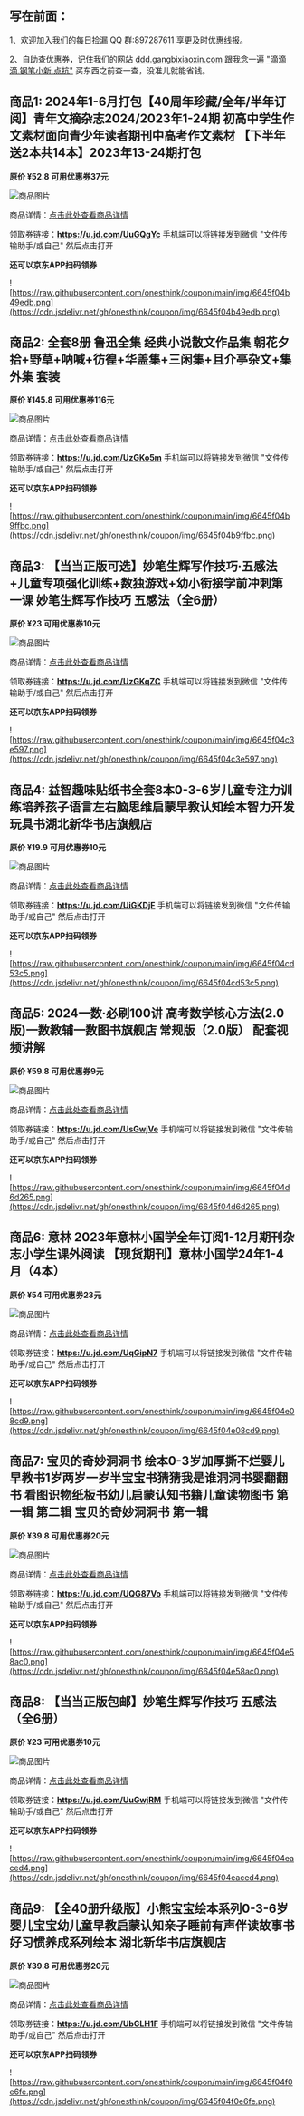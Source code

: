 ## 写在前面：

1、欢迎加入我们的每日捡漏 QQ 群:897287611 享更及时优惠线报。

2、自助查优惠券，记住我们的网站 [ddd.gangbixiaoxin.com](https://ddd.gangbixiaoxin.com) 跟我念一遍 ["滴滴滴.钢笔小新.点抗"](https://ddd.gangbixiaoxin.com) 买东西之前查一查，没准儿就能省钱。

## 商品1: 2024年1-6月打包【40周年珍藏/全年/半年订阅】青年文摘杂志2024/2023年1-24期 初高中学生作文素材面向青少年读者期刊中高考作文素材 【下半年送2本共14本】2023年13-24期打包

**原价 ¥52.8 可用优惠券37元**

![商品图片](http://img14.360buyimg.com/n1/jfs/t1/105296/35/39259/142193/6513cc6bFa166afc4/d406f7b5e9efb4d7.jpg)

商品详情：[点击此处查看商品详情](https://union-click.jd.com/jdc?e=1003156031&amp;p=JF8BARgJK1olXwMEUV5UCU8QAl8IGlocWg4LUFhUCkwUA19MRANLAjZbERscSkAJHTdNTwcKBlMdBgABFksWAmYPE1IRWw8AU11dFxJSXzI4cwYUVW5mMBg4XxcSQzFUZTB9Dw57AlJROEonAG4IHFITWgALUW5cWEpHAj8JS1olXQYyFTBYC00WBV8JK1sTXQILUFZZCEoXA2o4G1MSbdGv7IvXuZ6furuWk4ys-tOL6IrDgHsnM2w4G1oUXwYGU19fCHsnA18LKwV7XFUEV1xeDUl5XikAHA0TCFlsVFdaCkIXAGY4GVoUXwQyZG4UUhxsA2sBWC1LD2dSLzsKcTl3C2lcWzp7XwEHERYOAD1VcAdjEj5eXkRVZF5t)

领取券链接：**https://u.jd.com/UuGQgYc** 手机端可以将链接发到微信 "文件传输助手/或自己" 然后点击打开

**还可以京东APP扫码领券**

![https://raw.githubusercontent.com/onesthink/coupon/main/img/6645f04b49edb.png](https://cdn.jsdelivr.net/gh/onesthink/coupon/img/6645f04b49edb.png)

## 商品2: 全套8册 鲁迅全集 经典小说散文作品集 朝花夕拾+野草+呐喊+彷徨+华盖集+三闲集+且介亭杂文+集外集 套装

**原价 ¥145.8 可用优惠券116元**

![商品图片](http://img14.360buyimg.com/n1/jfs/t1/108718/21/48003/174943/6639c0d0Feae2446e/0cebc5b0e14a6af6.jpg)

商品详情：[点击此处查看商品详情](https://union-click.jd.com/jdc?e=1003156031&amp;p=JF8BARsJK1olXwMEU1ZUCk4fAl8IGloQVQUDUl9fCUsWBF9MRANLAjZbERscSkAJHTdNTwcKBlMdBgABFksWAmoAGFoTXAQDVF9aFxJSXzI4aw1cPQ5ELDo-QT0JZQ1gZhhPQ3V7AlJROEonAG4IHFITWgALUW5cWEpHAj8JS1olXQYyFTBdCEIRBmkNH2sUbQYEVFpUDEMTA2wIGlklXQ4FZInwsJ6dsrqAoo-L1dG784vUtJ-Ji184K1glXQcDVl5ZD0oVA184G2sWbVhsVQ1YWh5FBT1mRh0dWlALEh0zCEIQBmsNHV8lXwcDVlxtOHtvXRJ8cjJpKANLLg05AEJ8VDN6bRxcFn1sVltcVw9rUD91fj8VOk5SDAFaOEsn)

领取券链接：**https://u.jd.com/UzGKo5m** 手机端可以将链接发到微信 "文件传输助手/或自己" 然后点击打开

**还可以京东APP扫码领券**

![https://raw.githubusercontent.com/onesthink/coupon/main/img/6645f04b9ffbc.png](https://cdn.jsdelivr.net/gh/onesthink/coupon/img/6645f04b9ffbc.png)

## 商品3: 【当当正版可选】妙笔生辉写作技巧·五感法+儿童专项强化训练+数独游戏+幼小衔接学前冲刺第一课 妙笔生辉写作技巧 五感法（全6册）

**原价 ¥23 可用优惠券10元**

![商品图片](http://img14.360buyimg.com/n1/jfs/t1/245851/14/8858/194688/663f430aF42bee9d8/8815070bcb0542b6.jpg)

商品详情：[点击此处查看商品详情](https://union-click.jd.com/jdc?e=1003156031&amp;p=JF8BARsJK1olXwMEUl9eD0oSAV8IGlsUXwQKUVheCUsfAF9MRANLAjZbERscSkAJHTdNTwcKBlMdBgABFksWA24KGVMQWwUDVFZeFxJSXzI4TAJSDgBeVxc_cTlFRmxxQSFdAl10ElJROEonAG4IHFITWgALUW5cWEpHAj8JS1olXQYyFTBdC00QB2kPGGsUbQYEVFpUDEMTA20NH1IlXQ4FZInwsJ6dsrqAoo-L1dG784vUtJ-Ji184K1glXQcDVl5ZD0oVA184G2sWbVhsVQ1YX00WUGtmRh0dWlAKHAYzCEIQBm4BH10lXwcDVlxtOHtheyZdRx98AV9yEjsnfwNySA5LU1NcKAZsViw6czVSSyZybRscBgVDLFhfOEsn)

领取券链接：**https://u.jd.com/UzGKqZC** 手机端可以将链接发到微信 "文件传输助手/或自己" 然后点击打开

**还可以京东APP扫码领券**

![https://raw.githubusercontent.com/onesthink/coupon/main/img/6645f04c3e597.png](https://cdn.jsdelivr.net/gh/onesthink/coupon/img/6645f04c3e597.png)

## 商品4: 益智趣味贴纸书全套8本0-3-6岁儿童专注力训练培养孩子语言左右脑思维启蒙早教认知绘本智力开发玩具书湖北新华书店旗舰店

**原价 ¥19.9 可用优惠券10元**

![商品图片](http://img14.360buyimg.com/n1/jfs/t1/160969/32/30434/225795/63198e58Ed1367b9c/acdccc4949156b69.jpg)

商品详情：[点击此处查看商品详情](https://union-click.jd.com/jdc?e=1003156031&amp;p=JF8BARkJK1olXwMEU1pUC0geBV8IGloWXQAAVlZfCUsVCl9MRANLAjZbERscSkAJHTdNTwcKBlMdBgABFksWAmwIHVkXVQQDVFxUFxJSXzI4czxBNkFrFT84aANDcSZ7SV0PAFVSNFJROEonAG4IHFITWgALUW5cWEpHAj8JS1olXQYyFTBdC0weC284GmsVWwYGXVpVDEsSCm8AK1sdWjbV-eaIgvrCi9bchdPC5KHX3eKJlsMnM18LK1sUXAQCUFlcCksnM284GGtLMwdRUQlaC08TbTJOE1xDDgcLOl5UD04TAG4KK1kUXAQAZG5tfjNeVjNMcgdMLUBnCVwPayJ2QCduQFt3MwRwMyUjTQNeeRlIEwEcHVpUVm5dOA)

领取券链接：**https://u.jd.com/UiGKDjF** 手机端可以将链接发到微信 "文件传输助手/或自己" 然后点击打开

**还可以京东APP扫码领券**

![https://raw.githubusercontent.com/onesthink/coupon/main/img/6645f04cd53c5.png](https://cdn.jsdelivr.net/gh/onesthink/coupon/img/6645f04cd53c5.png)

## 商品5: 2024一数·必刷100讲 高考数学核心方法(2.0版)一数教辅一数图书旗舰店 常规版（2.0版） 配套视频讲解

**原价 ¥59.8 可用优惠券9元**

![商品图片](http://img14.360buyimg.com/n1/jfs/t1/172444/14/42058/112599/65222831Fda8ef14e/9b5058490cff7136.jpg)

商品详情：[点击此处查看商品详情](https://union-click.jd.com/jdc?e=1003156031&amp;p=JF8BARsJK1olXwQEU1pYAUgTCl8IGlocWwEKUVZUCU0RCl9MRANLAjZbERscSkAJHTdNTwcKBlMdBgABFksWAmYOHFMQVQ8DUlhUFxJSXzI4exB-Xk0GJyE_awNvAR1YGllyIG93ElJROEonAG4IHFITWgALUW5cWEpHAj8JS1olXQYyFTBdDUsWC28PHGsUbQYEVFpUDEMTA2kNHF8lXQ4FZInwsJ6dsrqAoo-L1dG784vUtJ-Ji184K1glXQcDVl5ZD0oVA184G2sWbVhsVQ1VCEsWCmlmRh0dWlBXVBszCEISBGoPHFwlXwcDVlxtOHtjdB9VUghBAF0CCiUJeyxtVw8BGC0dXUBsVj8tSE9lWhdNTDBSKgR9Ml0jOEsn)

领取券链接：**https://u.jd.com/UsGwjVe** 手机端可以将链接发到微信 "文件传输助手/或自己" 然后点击打开

**还可以京东APP扫码领券**

![https://raw.githubusercontent.com/onesthink/coupon/main/img/6645f04d6d265.png](https://cdn.jsdelivr.net/gh/onesthink/coupon/img/6645f04d6d265.png)

## 商品6: 意林 2023年意林小国学全年订阅1-12月期刊杂志小学生课外阅读 【现货期刊】意林小国学24年1-4月（4本）

**原价 ¥54 可用优惠券23元**

![商品图片](http://img14.360buyimg.com/n1/jfs/t1/206873/37/41017/179606/6618dfc5F4df3bee0/b2b50aeaa12e3d91.jpg)

商品详情：[点击此处查看商品详情](https://union-click.jd.com/jdc?e=1003156031&amp;p=JF8BARsJK1olXwMEVlZZCE0eBl8IGlodVAAKU1pbDUofAF9MRANLAjZbERscSkAJHTdNTwcKBlMdBgABFksWAmcBHVMSWQAHVVZeFxJSXzI4WS9LK3phDSA9bjVQdDdNZV9lBk9EAlJROEonAG4IHFITWgALUW5cWEpHAj8JS1olXQYyFTBdC08fA2kMHGsUbQYEVFpUDEMTAG4AHl4lXQ4FZInwsJ6dsrqAoo-L1dG784vUtJ-Ji184K1glXQcDVl5ZD0oVA184G2sWbVhsVQ1bC0sTBD1mRh0dWlBVFAozCEIQAWcBElwlXwcDVlxtOHtqejlxbjJcJn5AVzZfQCheRRpuGyERWXhsViIdXEpxSB9oGQx0PHoKUlolOEsn)

领取券链接：**https://u.jd.com/UqGipN7** 手机端可以将链接发到微信 "文件传输助手/或自己" 然后点击打开

**还可以京东APP扫码领券**

![https://raw.githubusercontent.com/onesthink/coupon/main/img/6645f04e08cd9.png](https://cdn.jsdelivr.net/gh/onesthink/coupon/img/6645f04e08cd9.png)

## 商品7: 宝贝的奇妙洞洞书 绘本0-3岁加厚撕不烂婴儿早教书1岁两岁一岁半宝宝书猜猜我是谁洞洞书婴翻翻书 看图识物纸板书幼儿启蒙认知书籍儿童读物图书 第一辑 第二辑 宝贝的奇妙洞洞书 第一辑

**原价 ¥39.8 可用优惠券20元**

![商品图片](http://img14.360buyimg.com/n1/jfs/t1/147411/2/38891/242971/64b10618F284cee2a/3edd9b5241a2308d.jpg)

商品详情：[点击此处查看商品详情](https://union-click.jd.com/jdc?e=1003156031&amp;p=JF8BARsJK1olXwMEU1tUDk8QA18IGloRVQYKUV9dAEMQA19MRANLAjZbERscSkAJHTdNTwcKBlMdBgABFksWAmsAG1MQXAYKXFldFxJSXzI4fANgOGJdViY_cRdQARNMYzxqBmNUNFJROEonAG4IHFITWgALUW5cWEpHAj8JS1olXQYyFTBdCUkTAGoAGmsUbQYEVFpUDEMTAG0OEl4lXQ4FZInwsJ6dsrqAoo-L1dG784vUtJ-Ji184K1glXQcDVl5ZD0oVA184G2sWbVhsVQ1bC0kQVDtmRh0dWlBbHQ0zCEIQBm8KG18lXwcDVlxtOHtgChl9HVpsVW9hIQtebjtHXGxMWxh1XW1sVjkuYT9RCxBKEgtKNG52ADhdOEsn)

领取券链接：**https://u.jd.com/UQG87Vo** 手机端可以将链接发到微信 "文件传输助手/或自己" 然后点击打开

**还可以京东APP扫码领券**

![https://raw.githubusercontent.com/onesthink/coupon/main/img/6645f04e58ac0.png](https://cdn.jsdelivr.net/gh/onesthink/coupon/img/6645f04e58ac0.png)

## 商品8: 【当当正版包邮】妙笔生辉写作技巧 五感法（全6册）

**原价 ¥23 可用优惠券10元**

![商品图片](http://img14.360buyimg.com/n1/jfs/t1/133761/13/38985/194688/66123008Fd6e7f39a/c333a55f83955bdc.jpg)

商品详情：[点击此处查看商品详情](https://union-click.jd.com/jdc?e=1003156031&amp;p=JF8BARsJK1olXwMEUFdUAEkTBF8IGlsUXAMKVVhdCE0QA19MRANLAjZbERscSkAJHTdNTwcKBlMdBgABFksWA24JHlMUWwYCUlldFxJSXzI4SS5SDnZWDxw9aBdXVDMNBSRnIkVwElJROEonAG4IHFITWgALUW5cWEpHAj8JS1olXQYyFTBdC00QB2kPGGsUbQYEVFpUDEMTAGYBGV8lXQ4FZInwsJ6dsrqAoo-L1dG784vUtJ-Ji184K1glXQcDVl5ZD0oVA184G2sWbVhsVQ1dX0kWC2lmRh0dWlBfEQMzCEIQAWYIGlwlXwcDVlxtOHtXAzZxfid8AVhWL18JUDRxRW9zEyJ3GARsUx4bASt3QiZ8GgtzDkRUUSldOEsn)

领取券链接：**https://u.jd.com/UuGwjRM** 手机端可以将链接发到微信 "文件传输助手/或自己" 然后点击打开

**还可以京东APP扫码领券**

![https://raw.githubusercontent.com/onesthink/coupon/main/img/6645f04eaced4.png](https://cdn.jsdelivr.net/gh/onesthink/coupon/img/6645f04eaced4.png)

## 商品9: 【全40册升级版】小熊宝宝绘本系列0-3-6岁婴儿宝宝幼儿童早教启蒙认知亲子睡前有声伴读故事书好习惯养成系列绘本 湖北新华书店旗舰店

**原价 ¥39.8 可用优惠券20元**

![商品图片](http://img14.360buyimg.com/n1/jfs/t1/179727/40/22179/221641/62441d6bEe62b371e/9e0d4e0dcaac2f6c.jpg)

商品详情：[点击此处查看商品详情](https://union-click.jd.com/jdc?e=1003156031&amp;p=JF8BARkJK1olXwMEU1tVDEkUAF8IGloQXgQCUFtZCUwRBl9MRANLAjZbERscSkAJHTdNTwcKBlMdBgABFksWAmoLGVsRWAIDU1hYFxJSXzI4BUVNBlAKUl09eAtKdRAKXVJdW3ILElJROEonAG4IHFITWgALUW5cWEpHAj8JS1olXQYyFTBdC0weC284GmsVWwYGXVpVDEkWBWgLK1sdWjbV-eaIgvrCi9bchdPC5KHX3eKJlsMnM18LK1sUXAQCUFlcCksnM284GGtLMwdRXF5eDBwXbTJOE1xDAlUAOl5UDU8fC2YJK1kUXAQAZG5tSC0UYxoKYVp1HltpIlsECC0QfAhLWwdhMwRAAQ0tSxkUVCZcTQESAW1kCW5dOA)

领取券链接：**https://u.jd.com/UbGLH1F** 手机端可以将链接发到微信 "文件传输助手/或自己" 然后点击打开

**还可以京东APP扫码领券**

![https://raw.githubusercontent.com/onesthink/coupon/main/img/6645f04f0e6fe.png](https://cdn.jsdelivr.net/gh/onesthink/coupon/img/6645f04f0e6fe.png)


